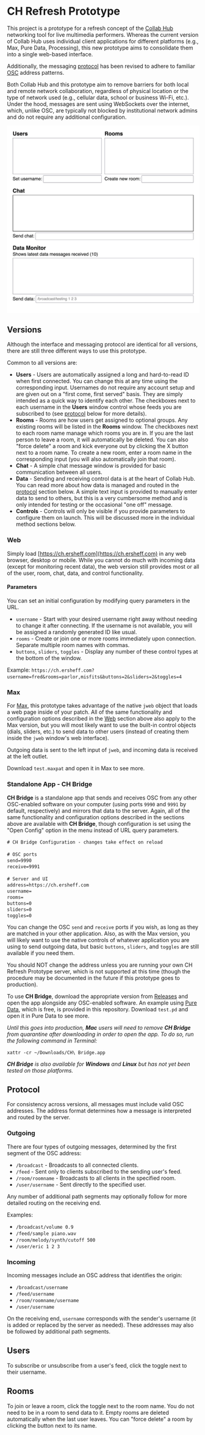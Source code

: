 # CH Refresh Prototype

This project is a prototype for a refresh concept of the [Collab Hub](https://www.collab-hub.io) networking tool for live multimedia performers. Whereas the current version of Collab Hub uses individual client applications for different platforms (e.g., Max, Pure Data, Processing), this new prototype aims to consolidate them into a single web-based interface.

Additionally, the messaging [protocol](#protocol) has been revised to adhere to familiar [OSC](https://ccrma.stanford.edu/groups/osc/index.html) address patterns.

Both Collab Hub and this prototype aim to remove barriers for both local and remote network collaboration, regardless of physical location or the type of network used (e.g., cellular data, school or business Wi-Fi, etc.). Under the hood, messages are sent using WebSockets over the internet, which, unlike OSC, are typically not blocked by institutional network admins and do not require any additional configuration.

<img src="ch-refresh-prototype-screenshot.jpg" width="510">

## Versions

Although the interface and messaging protocol are identical for all versions, there are still three different ways to use this prototype.

Common to all versions are:

- **Users** - Users are automatically assigned a long and hard-to-read ID when first connected. You can change this at any time using the corresponding input. Usernames do not require any account setup and are given out on a "first come, first served" basis. They are simply intended as a quick way to identify each other. The checkboxes next to each username in the **Users** window control whose feeds you are subscribed to (see [protocol](#protocol) below for more details).
- **Rooms** - Rooms are how users get assigned to optional groups. Any existing rooms will be listed in the **Rooms** window. The checkboxes next to each room name manage which rooms you are in. If you are the last person to leave a room, it will automatically be deleted. You can also "force delete" a room and kick everyone out by clicking the X button next to a room name. To create a new room, enter a room name in the corresponding input (you will also automatically join that room).
- **Chat** - A simple chat message window is provided for basic communication between all users.
- **Data** - Sending and receiving control data is at the heart of Collab Hub. You can read more about how data is managed and routed in the [protocol](#protocol) section below. A simple text input is provided to manually enter data to send to others, but this is a very cumbersome method and is only intended for testing or the occasional "one off" message.
- **Controls** - Controls will only be visible if you provide parameters to configure them on launch. This will be discussed more in the individual method sections below.

### Web

Simply load [https://ch.ersheff.com](https://ch.ersheff.com) in any web browser, desktop or mobile. While you cannot do much with incoming data (except for monitoring recent data), the web version still provides most or all of the user, room, chat, data, and control functionality.

#### Parameters

You can set an initial configuration by modifying query parameters in the URL.

- `username` - Start with your desired username right away without needing to change it after connecting. If the username is not available, you will be assigned a randomly generated ID like usual.
- `rooms` - Create or join one or more rooms immediately upon connection. Separate multiple room names with commas.
- `buttons`, `sliders`, `toggles` - Display any number of these control types at the bottom of the window.

Example:
`https://ch.ersheff.com?username=fred&rooms=parlor,misfits&buttons=2&sliders=2&toggles=4`

### Max

For [Max](https://cycling74.com), this prototype takes advantage of the native `jweb` object that loads a web page inside of your patch. All of the same functionality and configuration options described in the [Web](#web) section above also apply to the Max version, but you will most likely want to use the built-in control objects (dials, sliders, etc.) to send data to other users (instead of creating them inside the `jweb` window's web interface).

Outgoing data is sent to the left input of `jweb`, and incoming data is received at the left outlet.

Download `test.maxpat` and open it in Max to see more.

### Standalone App - CH Bridge

**CH Bridge** is a standalone app that sends and receives OSC from any other OSC-enabled software on your computer (using ports `9990` and `9991` by default, respectively) and mirrors that data to the server. Again, all of the same functionality and configuration options described in the sections above are available with **CH Bridge**, though configuration is set using the "Open Config" option in the menu instead of URL query parameters.

```
# CH Bridge Configuration - changes take effect on reload

# OSC ports
send=9990
receive=9991

# Server and UI
address=https://ch.ersheff.com
username=
rooms=
buttons=0
sliders=0
toggles=0
```

You can change the OSC `send` and `receive` ports if you wish, as long as they are matched in your other application. Also, as with the Max version, you will likely want to use the native controls of whatever application you are using to send outgoing data, but basic `buttons`, `sliders`, and `toggles` are still available if you need them.

You should NOT change the address unless you are running your own CH Refresh Prototype server, which is not supported at this time (though the procedure may be documented in the future if this prototype goes to production).

To use **CH Bridge**, download the appropriate version from [Releases](https://github.com/ersheff/CH-Refresh-Prototype/releases) and open the app alongside any OSC-enabled software. An example using [Pure Data](https://puredata.info), which is free, is provided in this repository. Download `test.pd` and open it in Pure Data to see more.

_Until this goes into production, **Mac** users will need to remove **CH Bridge** from quarantine after downloading in order to open the app. To do so, run the following command in Terminal:_

```
xattr -cr ~/Downloads/CH\ Bridge.app
```

_**CH Bridge** is also available for **Windows** and **Linux** but has not yet been tested on those platforms._

## Protocol

For consistency across versions, all messages must include valid OSC addresses. The address format determines how a message is interpreted and routed by the server.

### Outgoing

There are four types of outgoing messages, determined by the first segment of the OSC address:

- `/broadcast` - Broadcasts to all connected clients.
- `/feed` - Sent only to clients subscribed to the sending user's feed.
- `/room/roomname` - Broadcasts to all clients in the specified room.
- `/user/username` - Sent directly to the specified user.

Any number of additional path segments may optionally follow for more detailed routing on the receiving end.

Examples:

- `/broadcast/volume 0.9`
- `/feed/sample piano.wav`
- `/room/melody/synth/cutoff 500`
- `/user/eric 1 2 3`

### Incoming

Incoming messages include an OSC address that identifies the origin:

- `/broadcast/username`
- `/feed/username`
- `/room/roomname/username`
- `/user/username`

On the receiving end, `username` corresponds with the sender's username (it is added or replaced by the server as needed). These addresses may also be followed by additional path segments.

## Users

To subscribe or unsubscribe from a user's feed, click the toggle next to their username.

## Rooms

To join or leave a room, click the toggle next to the room name. You do not need to be in a room to send data to it. Empty rooms are deleted automatically when the last user leaves. You can "force delete" a room by clicking the button next to its name.
